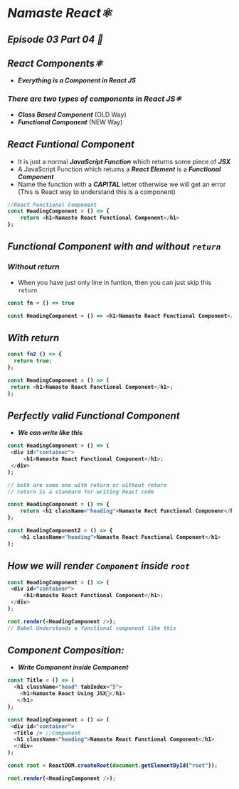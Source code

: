 # _Namaste React⚛️_
## _Episode 03 Part 04 🚀_

## _React Components⚛️_
- _**Everything is a Component in React JS**_

### _There are two types of components in React JS⚛️_
- **_Class Based Component_** (OLD Way)
- **_Functional Component_** (NEW Way)

## _React Funtional Component_
- It is just a normal _**JavaScript Function**_ which returns some piece of _**JSX**_
- A JavaScript Function which returns a _**React Element**_ is a **_Functional Component_**
- Name the function with a **_CAPITAL_** letter otherwise we will get an error (This is React way to understand this is a component)

<b>

```js
//React Functional Component
const HeadingComponent = () => {
    return <h1>Namaste React Functional Component</h1>
};
```
</b>

## _Functional Component with and without `return`_
### _Without return_
- When you have just only line in funtion, then you can just skip this `return`

<b>

```js
const fn = () => true
```
```js
const HeadingComponent = () => <h1>Namaste React Functional Component</h1>;
```

## _With return_

```js
const fn2 () => {
  return true;
};
```
```js
const HeadingComponent = () => (
 return <h1>Namaste React Functional Component</h1>;
);
```

## _Perfectly valid Functional Component_
- _We can write like this_

```js
const HeadingComponent = () => (
 <div id="container"> 
     <h1>Namaste React Functional Component</h1>;
 </div>
);
```

```js
// both are same one with return or without return
// return is a standard for writing React code

const HeadingComponent = () => {
    return <h1 className="heading">Namaste Rect Functional Componenr</h1>;
};

const HeadingComponent2 = () => {
    <h1 className="heading">Namaste React Functional Component</h1>
);
```

## _How we will render `Component` inside `root`_

```js
const HeadingComponent = () => (
 <div id="container"> 
     <h1>Namaste React Functional Component</h1>;
 </div>
);

root.render(<HeadingComponent />); 
// Babel Understands a functional component like this
```

## _Component Composition:_
-  _Write Component inside Component_

```js
const Title = () => (
  <h1 className="head" tabIndex="5">
    <h1>Namaste React Using JSX🚀</h1>
   </h1>
);

const HeadingComponent = () => (
 <div id="container">
  <Title /> //Component
  <h1 className="heading">Namaste React Functional Component</h1>
  </div>
); 

const root = ReactDOM.createRoot(document.getElementById("root"));

root.render(<HeadingComponent />);
```

</b>










